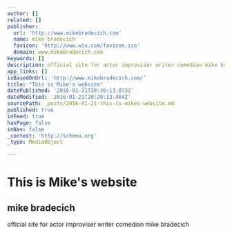 ```yaml
---
author: []
related: []
publisher:
  url: 'http://www.mikebradecich.com'
  name: mike bradecich
  favicon: 'http://www.wix.com/favicon.ico'
  domain: www.mikebradecich.com
keywords: []
description: official site for actor improviser writer comedian mike bradecich
app_links: []
isBasedOnUrl: 'http://www.mikebradecich.com/'
title: "This is Mike's website"
datePublished: '2016-01-21T20:36:13.873Z'
dateModified: '2016-01-21T20:29:13.484Z'
sourcePath: _posts/2016-01-21-this-is-mikes-website.md
published: true
inFeed: true
hasPage: false
inNav: false
_context: 'http://schema.org'
_type: MediaObject

---
```

# This is Mike's website

<article style=""><h1>mike bradecich</h1><p>official site for actor improviser writer comedian mike bradecich</p></article>